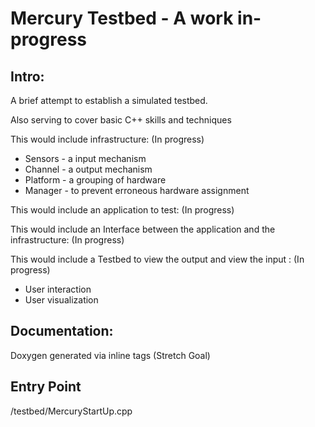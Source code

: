 <h1>Mercury Testbed - A work in-progress</h1>

<h2>Intro:</h2>
A brief attempt to establish a simulated testbed.

Also serving to cover basic C++ skills and techniques 

This would include infrastructure: (In progress)
<ul>
<li>Sensors - a input mechanism</li>
<li>Channel - a output mechanism </li>
<li>Platform - a grouping of hardware</li>
<li>Manager - to prevent erroneous hardware assignment</li>
</ul>
This would include an application to test: (In progress)

This would include an Interface between the application and the infrastructure: (In progress)

This would include a Testbed to view the output and view the input : (In progress)
<ul>
<li>User interaction</li>
<li>User visualization</li>
</ul>
<h2>Documentation:</h2>
Doxygen generated via inline tags (Stretch Goal)

<h2>Entry Point</h2>
/testbed/MercuryStartUp.cpp

